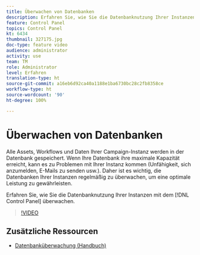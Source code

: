 ```yaml
---
title: Überwachen von Datenbanken
description: Erfahren Sie, wie Sie die Datenbanknutzung Ihrer Instanzen überwachen.
feature: Control Panel
topics: Control Panel
kt: 6434
thumbnail: 327175.jpg
doc-type: feature video
audience: administrator
activity: use
team: TM
role: Administrator
level: Erfahren
translation-type: ht
source-git-commit: a16eb6d92ca40a1188e1ba6730bc28c2fb8358ce
workflow-type: ht
source-wordcount: '90'
ht-degree: 100%

---
```



# Überwachen von Datenbanken

Alle Assets, Workflows und Daten Ihrer Campaign-Instanz werden in der Datenbank gespeichert. Wenn Ihre Datenbank ihre maximale Kapazität erreicht, kann es zu Problemen mit Ihrer Instanz kommen (Unfähigkeit, sich anzumelden, E-Mails zu senden usw.). Daher ist es wichtig, die Datenbanken Ihrer Instanzen regelmäßig zu überwachen, um eine optimale Leistung zu gewährleisten.

Erfahren Sie, wie Sie die Datenbanknutzung Ihrer Instanzen mit dem [!DNL Control Panel] überwachen.

>[!VIDEO](https://video.tv.adobe.com/v/327175?quality=12)

## Zusätzliche Ressourcen

* [Datenbanküberwachung (Handbuch)](https://experienceleague.adobe.com/docs/control-panel/using/performance-monitoring/database-monitoring.html?lang=de#performance-monitoring)
